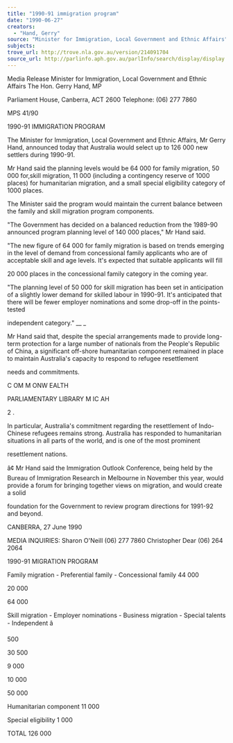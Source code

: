 ```yaml
---
title: "1990-91 immigration program"
date: "1990-06-27"
creators:
  - "Hand, Gerry"
source: "Minister for Immigration, Local Government and Ethnic Affairs"
subjects:
trove_url: http://trove.nla.gov.au/version/214091704
source_url: http://parlinfo.aph.gov.au/parlInfo/search/display/display.w3p;query=Id%3A%22media/pressrel/HPR08021909%22
---
```


 Media Release Minister for Immigration, Local Government and Ethnic Affairs The Hon. Gerry Hand, MP

 Parliament House, Canberra, ACT 2600   Telephone: (06) 277 7860

 MPS 41/90

 1990-91 IMMIGRATION PROGRAM

 The Minister for Immigration, Local Government and Ethnic  Affairs,  Mr Gerry Hand, announced today that Australia would  select up to 126 000 new settlers during 1990-91.

 Mr Hand said the planning levels would be 64 000 for family  migration, 50 000 for,skill migration, 11 000 (including a  contingency reserve of 1000 places) for humanitarian  migration, and a small special eligibility category of 1000  places.

 The Minister said the program would maintain the current  balance between the family and skill migration program  components.

 "The Government has decided on a balanced reduction from the  1989-90 announced program planning level of 140 000 places,"  Mr Hand said.

 "The new figure of 64 000 for family migration is based on  trends emerging in the level of demand from concessional  family applicants who are of acceptable skill and age  levels. It's expected that suitable applicants will fill 

 20 000 places in the concessional family category in the  coming year.

 "The planning level of 50 000 for skill migration has been  set in anticipation of a slightly lower demand for skilled  labour in 1990-91. It's anticipated that there will be fewer  employer nominations and some drop-off in the points-tested 

 independent category." __ _

 Mr Hand said that, despite the special arrangements made to  provide long-term protection for a large number of nationals  from the People's Republic of China, a significant off-shore  humanitarian component remained in place to maintain  Australia's capacity to respond to refugee resettlement 

 needs and commitments.

 C OM M ONW EALTH  

 PARLIAMENTARY LIBRARY  M IC  AH

 2 .

 In particular, Australia's commitment regarding the  resettlement of Indo-Chinese refugees remains strong.  Australia has responded to humanitarian situations in all  parts of the world, and is one of the most prominent 

 resettlement nations.

 â¢  Mr Hand said the Immigration Outlook Conference,  being held  by the Bureau of Immigration Research in Melbourne in  November this year, would provide a forum for bringing  together views on migration, and would create a solid 

 foundation for the Government to review program directions  for 1991-92 and beyond.

 CANBERRA, 27 June 1990

 MEDIA INQUIRIES: Sharon O'Neill (06) 277 7860 Christopher Dear (06) 264 2064

 1990-91 MIGRATION PROGRAM

 Family migration - Preferential family  - Concessional family  44 000 

 20 000

 64 000

 Skill migration - Employer nominations  - Business migration - Special talents - Independent â  

 500 

 30 500

 9 000 

 10 000

 50 000

 Humanitarian component 11 000

 Special eligibility 1 000

 TOTAL 126 000


